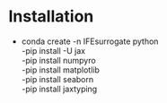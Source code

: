 # Installation

- conda create -n IFEsurrogate python   
-pip install -U jax     
-pip install numpyro    
-pip install matplotlib     
-pip install seaborn    
-pip install jaxtyping